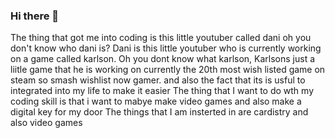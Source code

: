 ### Hi there 👋
The thing that got me into coding is this little youtuber called dani oh you don't know who dani is? Dani is this little youtuber who is currently working on a game called karlson. Oh you dont know what karlson, Karlsons just a liitle game that he is working on currently the 20th most wish listed game on steam so smash wishlist now gamer. and also the fact that its is usful to integrated into my life to make it easier 
The thing that I want to do wth my coding skill is that i want to mabye make video games and also make a digital key for my door
The things that I am insterted in are cardistry and also video games 
